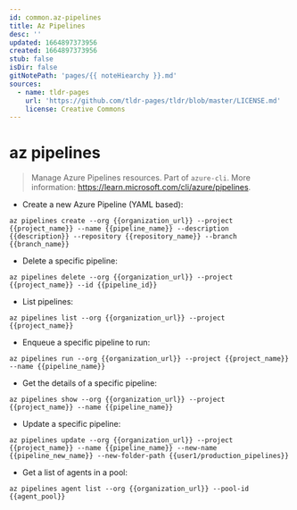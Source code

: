 ```yaml
---
id: common.az-pipelines
title: Az Pipelines
desc: ''
updated: 1664897373956
created: 1664897373956
stub: false
isDir: false
gitNotePath: 'pages/{{ noteHiearchy }}.md'
sources:
  - name: tldr-pages
    url: 'https://github.com/tldr-pages/tldr/blob/master/LICENSE.md'
    license: Creative Commons
---
```

# az pipelines

> Manage Azure Pipelines resources.
> Part of `azure-cli`.
> More information: <https://learn.microsoft.com/cli/azure/pipelines>.

- Create a new Azure Pipeline (YAML based):

`az pipelines create --org {{organization_url}} --project {{project_name}} --name {{pipeline_name}} --description {{description}} --repository {{repository_name}} --branch {{branch_name}}`

- Delete a specific pipeline:

`az pipelines delete --org {{organization_url}} --project {{project_name}} --id {{pipeline_id}}`

- List pipelines:

`az pipelines list --org {{organization_url}} --project {{project_name}}`

- Enqueue a specific pipeline to run:

`az pipelines run --org {{organization_url}} --project {{project_name}} --name {{pipeline_name}}`

- Get the details of a specific pipeline:

`az pipelines show --org {{organization_url}} --project {{project_name}} --name {{pipeline_name}}`

- Update a specific pipeline:

`az pipelines update --org {{organization_url}} --project {{project_name}} --name {{pipeline_name}} --new-name {{pipeline_new_name}} --new-folder-path {{user1/production_pipelines}}`

- Get a list of agents in a pool:

`az pipelines agent list --org {{organization_url}} --pool-id {{agent_pool}}`

